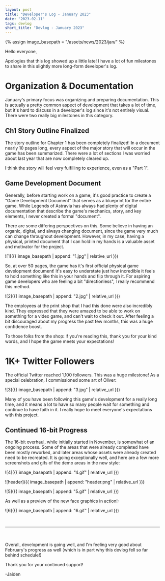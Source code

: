 ```yaml
---
layout: post
title: "Developer's Log - January 2023"
date: "2023-02-11"
tags: devlog
short_title: "Devlog - January 2023"
---
```

{% assign image_basepath = "/assets/news/2023/jan/" %}

Hello everyone,

Apologies that this log showed up a little late! I have a lot of fun milestones to share in this slightly more long-form developer's log.

# Organization & Documentation
January's primary focus was organizing and preparing documentation. This is actually a pretty common aspect of development that takes a lot of time, but it's hard to discuss in a developer's log since it's not entirely visual. There were two really big milestones in this category.

## Ch1 Story Outline Finalized
The story outline for Chapter 1 has been completely finalized! In a document nearly 10 pages long, every aspect of the major story that will occur in the game has been summarized. There were a lot of sections I was worried about last year that are now completely cleared up.

I think the story will feel very fulfilling to experience, even as a "Part 1".

## Game Development Document
Generally, before starting work on a game, it's good practice to create a "Game Development Document" that serves as a blueprint for the entire game. While Legends of Astravia has always had plenty of digital documentation that describe the game's mechanics, story, and key elements, I never created a formal "document".

There are some differing perspectives on this. Some believe in having an organic, digital, and always changing document, since the game very much can change throughout development. However, in my case, having a physical, printed document that I can hold in my hands is a valuable asset and motivator for the project.

![1]({{ image_basepath | append: "1.jpg" | relative_url }})

So, at over 50 pages, the game has it's first official physical game development document! It's easy to understate just how incredible it feels to hold something like this in your hands and flip through it. For aspiring game developers who are feeling a bit "directionless", I really recommend this method.

![2]({{ image_basepath | append: "2.jpg" | relative_url }})

The employees at the print shop that I had this done were also incredibly kind. They expressed that they were amazed to be able to work on something for a video game, and can't wait to check it out. After feeling a bit discouraged about my progress the past few months, this was a huge confidence boost.

To those folks from the shop: if you're reading this, thank you for your kind words, and I hope the game meets your expectations!



# 1K+ Twitter Followers
The official Twitter reached 1,100 followers. This was a huge milestone! As a special celebration, I commissioned some art of Oliver:

![3]({{ image_basepath | append: "3.jpg" | relative_url }})


Many of you have been following this game's development for a really long time, and it means a lot to have so many people wait for something and continue to have faith in it. I really hope to meet everyone's expectations with this project.

## Continued 16-bit Progress
The 16-bit overhaul, while initially started in November, is somewhat of an ongoing process. Some of the areas that were already completed have been mostly reworked, and later areas whose assets were already created need to be recreated. It is going exceptionally well, and here are a few more screenshots and gifs of the demo areas in the new style:


![4]({{ image_basepath | append: "4.gif" | relative_url }})

![header]({{ image_basepath | append: "header.png" | relative_url }})

![5]({{ image_basepath | append: "5.gif" | relative_url }})

As well as a preview of the new face graphics in action!:

![6]({{ image_basepath | append: "6.gif" | relative_url }})

<br>

---

<br>
<br>
Overall, development is going well, and I'm feeling very good about February's progress as well (which is in part why this devlog fell so far behind schedule!)

Thank you for your continued support!

-Jaiden